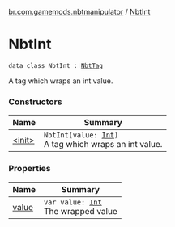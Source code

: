 [br.com.gamemods.nbtmanipulator](../index.md) / [NbtInt](./index.md)

# NbtInt

`data class NbtInt : `[`NbtTag`](../-nbt-tag.md)

A tag which wraps an int value.

### Constructors

| Name | Summary |
|---|---|
| [&lt;init&gt;](-init-.md) | `NbtInt(value: `[`Int`](https://kotlinlang.org/api/latest/jvm/stdlib/kotlin/-int/index.html)`)`<br>A tag which wraps an int value. |

### Properties

| Name | Summary |
|---|---|
| [value](value.md) | `var value: `[`Int`](https://kotlinlang.org/api/latest/jvm/stdlib/kotlin/-int/index.html)<br>The wrapped value |
